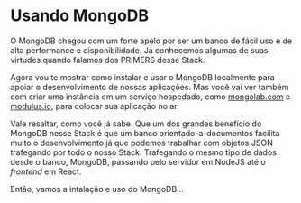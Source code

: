 # Usando MongoDB

O MongoDB chegou com um forte apelo por ser um banco de fácil uso e de alta performance e disponibilidade. Já conhecemos algumas de suas virtudes quando falamos dos PRIMERS desse Stack.

Agora vou te mostrar como instalar e usar o MongoDB localmente para apoiar o desenvolvimento de nossas aplicações. Mas você vai ver também com criar uma instância em um serviço hospedado, como [mongolab.com](https://mongolab.com/) e [modulus.io](https://modulus.io/), para colocar sua aplicação no ar.

Vale resaltar, como você já sabe. Que um dos grandes benefício do MongoDB nesse Stack é que um banco orientado-a-documentos facilita muito o desenvolvimento já que podemos trabalhar com objetos JSON trafegando por todo o nosso Stack. Trafegando o mesmo tipo de dados desde o banco, MongoDB, passando pelo servidor em NodeJS até o _frontend_ em React.

Então, vamos a intalação e uso do MongoDB...
